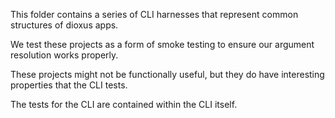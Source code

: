 This folder contains a series of CLI harnesses that represent common structures of dioxus apps.

We test these projects as a form of smoke testing to ensure our argument resolution works properly.

These projects might not be functionally useful, but they do have interesting properties that the CLI tests.

The tests for the CLI are contained within the CLI itself.
